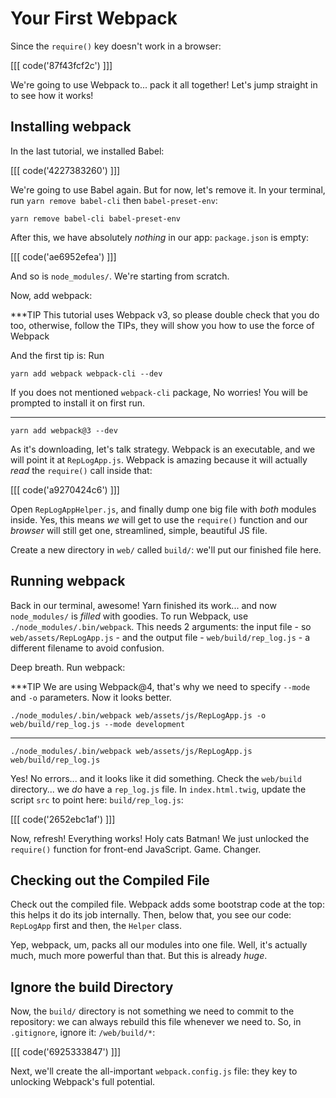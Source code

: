 # Your First Webpack

Since the `require()` key doesn't work in a browser:

[[[ code('87f43fcf2c') ]]]

We're going to use Webpack to... pack it all together! Let's jump straight in
to see how it works!

## Installing webpack

In the last tutorial, we installed Babel:

[[[ code('4227383260') ]]]

We're going to use Babel again. But for now, let's remove it. In your terminal, run
`yarn remove babel-cli` then `babel-preset-env`:

```terminal-silent
yarn remove babel-cli babel-preset-env
```

After this, we have absolutely *nothing* in our app: `package.json` is empty:

[[[ code('ae6952efea') ]]]

And so is `node_modules/`. We're starting from scratch.

Now, add webpack:

***TIP
This tutorial uses Webpack v3, so please double check that you do too, otherwise, 
follow the TIPs, they will show you how to use the force of Webpack

And the first tip is: Run

```terminal
yarn add webpack webpack-cli --dev
```

If you does not mentioned `webpack-cli` package, No worries! You will be prompted to 
install it on first run.
***

```terminal
yarn add webpack@3 --dev
```

As it's downloading, let's talk strategy. Webpack is an executable, and we will point
it at `RepLogApp.js`. Webpack is amazing because it will actually *read* the `require()`
call inside that:

[[[ code('a9270424c6') ]]]

Open `RepLogAppHelper.js`, and finally dump one big file with *both* modules inside.
Yes, this means *we* will get to use the `require()` function and our *browser* will
still get one, streamlined, simple, beautiful JS file.

Create a new directory in `web/` called `build/`: we'll put our finished file here.

## Running webpack

Back in our terminal, awesome! Yarn finished its work... and now `node_modules/`
is *filled* with goodies. To run Webpack, use `./node_modules/.bin/webpack`. This
needs 2 arguments: the input file - so `web/assets/RepLogApp.js` - and the output
file - `web/build/rep_log.js` - a different filename to avoid confusion.

Deep breath. Run webpack:

***TIP
We are using Webpack@4, that's why we need to specify `--mode` and `-o` parameters.
Now it looks better.

```terminal-silent
./node_modules/.bin/webpack web/assets/js/RepLogApp.js -o web/build/rep_log.js --mode development
```

***

```terminal-silent
./node_modules/.bin/webpack web/assets/js/RepLogApp.js web/build/rep_log.js
```

Yes! No errors... and it looks like it did something. Check the `web/build` directory...
we *do* have a `rep_log.js` file. In `index.html.twig`, update the script `src`
to point here: `build/rep_log.js`:

[[[ code('2652ebc1af') ]]]

Now, refresh! Everything works! Holy cats Batman! We just unlocked the `require()`
function for front-end JavaScript. Game. Changer.

## Checking out the Compiled File

Check out the compiled file. Webpack adds some bootstrap code at the top: this helps
it do its job internally. Then, below that, you see our code: `RepLogApp` first and
then, the `Helper` class.

Yep, webpack, um, packs all our modules into one file. Well, it's actually much,
much more powerful than that. But this is already *huge*.

## Ignore the build Directory

Now, the `build/` directory is not something we need to commit to the repository:
we can always rebuild this file whenever we need to. So, in `.gitignore`, ignore
it: `/web/build/*`:

[[[ code('6925333847') ]]]

Next, we'll create the all-important `webpack.config.js` file: they key to unlocking
Webpack's full potential.
